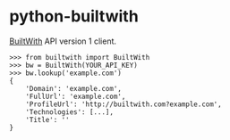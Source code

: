 python-builtwith
================

[BuiltWith][] API version 1 client.

    >>> from builtwith import BuiltWith
    >>> bw = BuiltWith(YOUR_API_KEY)
    >>> bw.lookup('example.com')
    {
        'Domain': 'example.com',
        'FullUrl': 'example.com',
        'ProfileUrl': 'http://builtwith.com?example.com',
        'Technologies': [...],
        'Title': ''
    }
    
[BuiltWith]: http://api.builtwith.com/
